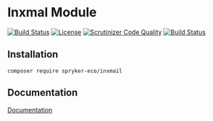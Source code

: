 # Inxmal Module

[![Build Status](https://travis-ci.org/spryker-eco/inxmail.svg?branch=master)](https://travis-ci.org/spryker-eco/inxmail)
[![License](https://img.shields.io/github/license/spryker-eco/inxmail.svg?b=master)](https://github.com/spryker-eco/inxmail)
[![Scrutinizer Code Quality](https://scrutinizer-ci.com/g/spryker-eco/inxmail/badges/quality-score.png?b=master)](https://scrutinizer-ci.com/g/spryker-eco/inxmail/?branch=master)
[![Build Status](https://scrutinizer-ci.com/g/spryker-eco/inxmail/badges/build.png?b=master)](https://scrutinizer-ci.com/g/spryker-eco/inxmail/build-status/master)

## Installation

```
composer require spryker-eco/inxmail
```

## Documentation

[Documentation](https://documentation.spryker.com/industry_partners/performance/inxmail.htm)
